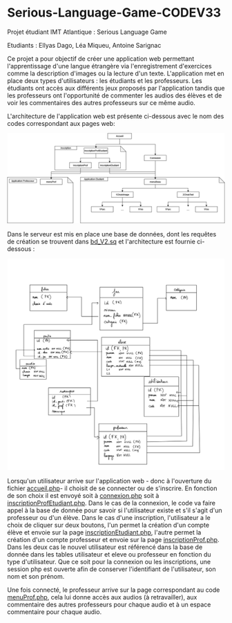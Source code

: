 # Serious-Language-Game-CODEV33

Projet étudiant IMT Atlantique : Serious Language Game 

Etudiants : Ellyas Dago, Léa Miqueu, Antoine Sarignac

Ce projet a pour objectif de créer une application web permettant l'apprentissage d'une langue étrangère via l'enregistrement d'exercices comme la description d'images ou la lecture d'un texte. L'application met en place deux types d'utilisateurs : les étudiants et les professeurs. Les étudiants ont accès aux différents jeux proposés par l'application tandis que les professeurs ont l'opportunité de commenter les audios des élèves et de voir les commentaires des autres professeurs sur ce même audio. 

L'architecture de l'application web est présente ci-dessous avec le nom des codes correspondant aux pages web: 

![Texte alternatif](diagrammeCodev.png)

Dans le serveur est mis en place une base de données, dont les requêtes de création se trouvent dans [bd_V2.sq](bd_V2.sq) et l'architecture est fournie ci-dessous : 

![Texte alternatif](bd(1).jpg)

Lorsqu'un utilisateur arrive sur l'application web - donc à l'ouverture du fichier [accueil.php](accueil.php)- il choisit de se connecter ou de s'inscrire. En fonction de son choix il est envoyé soit à [connexion.php](connexion.php) soit à [inscriptionProfEtudiant.php](inscriptionProfEtudiant.php). Dans le cas de la connexion, le code va faire appel à la base de donnée pour savoir si l'utilisateur existe et s'il s'agit d'un professeur ou d'un élève. Dans le cas d'une inscription, l'utilisateur a le choix de cliquer sur deux boutons, l'un permet la création d'un compte élève et envoie sur la page [inscriptionEtudiant.php](inscriptionEtudiant.php), l'autre permet la création d'un compte professeur et envoie sur la page [inscriptionProf.php](inscriptionProf.php). Dans les deux cas le nouvel utilisateur est référencé dans la base de donnée dans les tables utilisateur et eleve ou professeur en fonction du type d'utilisateur. Que ce soit pour la connexion ou les inscriptions, une session php est ouverte afin de conserver l'identifiant de l'utilisateur, son nom et son prénom. 

Une fois connecté, le professeur arrive sur la page correspondant au code [menuProf.php](menuProf.php), cela lui donne accès aux audios (à retravailler), aux commentaire des autres professeurs pour chaque audio et à un espace commentaire pour chaque audio.





